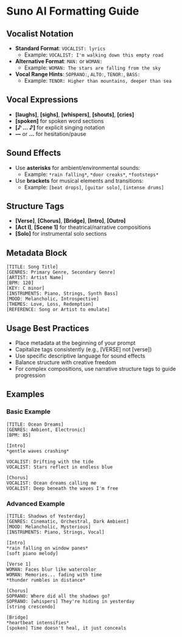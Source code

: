 # Suno AI Formatting Guide

## Vocalist Notation
- **Standard Format**: `VOCALIST: lyrics`
  - Example: `VOCALIST: I'm walking down this empty road`
- **Alternative Format**: `MAN:` or `WOMAN:` 
  - Example: `WOMAN: The stars are falling from the sky`
- **Vocal Range Hints**: `SOPRANO:`, `ALTO:`, `TENOR:`, `BASS:`
  - Example: `TENOR: Higher than mountains, deeper than sea`

## Vocal Expressions
- **[laughs]**, **[sighs]**, **[whispers]**, **[shouts]**, **[cries]**
- **[spoken]** for spoken word sections
- **[♪ ... ♪]** for explicit singing notation
- **—** or **...** for hesitation/pause

## Sound Effects
- Use **asterisks** for ambient/environmental sounds: 
  - Example: `*rain falling*`, `*door creaks*`, `*footsteps*`
- Use **brackets** for musical elements and transitions:
  - Example: `[beat drops]`, `[guitar solo]`, `[intense drums]`

## Structure Tags
- **[Verse]**, **[Chorus]**, **[Bridge]**, **[Intro]**, **[Outro]**
- **[Act I]**, **[Scene 1]** for theatrical/narrative compositions
- **[Solo]** for instrumental solo sections

## Metadata Block
```
[TITLE: Song Title]
[GENRES: Primary Genre, Secondary Genre]
[ARTIST: Artist Name]
[BPM: 120]
[KEY: C minor]
[INSTRUMENTS: Piano, Strings, Synth Bass]
[MOOD: Melancholic, Introspective]
[THEMES: Love, Loss, Redemption]
[REFERENCE: Song or Artist to emulate]
```

## Usage Best Practices
- Place metadata at the beginning of your prompt
- Capitalize tags consistently (e.g., [VERSE] not [verse])
- Use specific descriptive language for sound effects
- Balance structure with creative freedom
- For complex compositions, use narrative structure tags to guide progression

## Examples

### Basic Example
```
[TITLE: Ocean Dreams]
[GENRES: Ambient, Electronic]
[BPM: 85]

[Intro]
*gentle waves crashing*

VOCALIST: Drifting with the tide
VOCALIST: Stars reflect in endless blue

[Chorus]
VOCALIST: Ocean dreams calling me
VOCALIST: Deep beneath the waves I'm free
```

### Advanced Example
```
[TITLE: Shadows of Yesterday]
[GENRES: Cinematic, Orchestral, Dark Ambient]
[MOOD: Melancholic, Mysterious]
[INSTRUMENTS: Piano, Strings, Vocal]

[Intro]
*rain falling on window panes*
[soft piano melody]

[Verse 1]
WOMAN: Faces blur like watercolor
WOMAN: Memories... fading with time
*thunder rumbles in distance*

[Chorus]
SOPRANO: Where did all the shadows go?
SOPRANO: [whispers] They're hiding in yesterday
[string crescendo]

[Bridge]
*heartbeat intensifies*
[spoken] Time doesn't heal, it just conceals
```